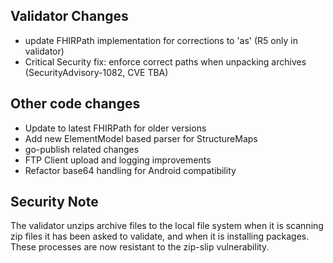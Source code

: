 ## Validator Changes

* update FHIRPath implementation for corrections to 'as' (R5 only in validator)
* Critical Security fix: enforce correct paths when unpacking archives (SecurityAdvisory-1082, CVE TBA)

## Other code changes

* Update to latest FHIRPath for older versions 
* Add new ElementModel based parser for StructureMaps
* go-publish related changes
* FTP Client upload and logging improvements
* Refactor base64 handling for Android compatibility

## Security Note

The validator unzips archive files to the local file system when 
it is scanning zip files it has been asked to validate, and when it is
installing packages. These processes are now resistant to the zip-slip
vulnerability.